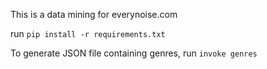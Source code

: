 This is a data mining for everynoise.com

run `pip install -r requirements.txt`

To generate JSON file containing genres, run `invoke genres`